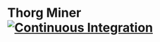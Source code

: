 # Thorg Miner [![Continuous Integration](https://github.com/Thorg-Dev/ya-provider-winui/actions/workflows/ci.yml/badge.svg)](https://github.com/Thorg-Dev/ya-provider-winui/actions/workflows/ci.yml)



